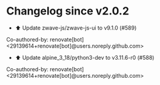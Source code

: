 # Changelog since v2.0.2
- ⬆️ Update zwave-js/zwave-js-ui to v9.1.0 (#589)

Co-authored-by: renovate[bot] <29139614+renovate[bot]@users.noreply.github.com> 
- ⬆️ Update alpine_3_18/python3-dev to v3.11.6-r0 (#588)

Co-authored-by: renovate[bot] <29139614+renovate[bot]@users.noreply.github.com> 
